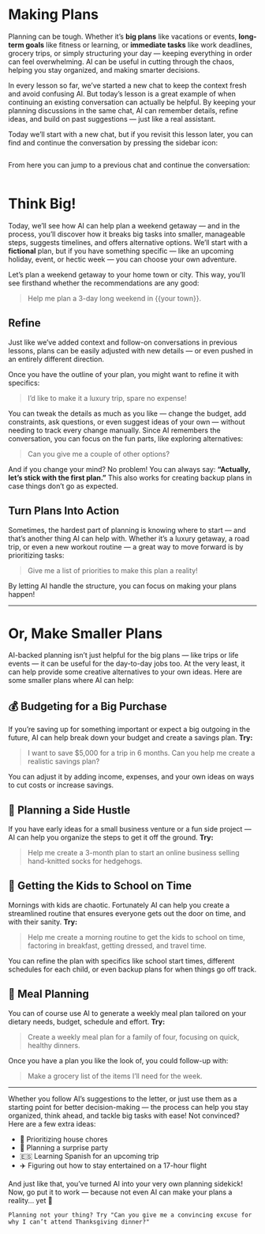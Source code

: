 # Making Plans
Planning can be tough. Whether it’s **big plans** like vacations or events, **long-term goals** like fitness or learning, or **immediate tasks** like work deadlines, grocery trips, or simply structuring your day — keeping everything in order can feel overwhelming. AI can be useful in cutting through the chaos, helping you stay organized, and making smarter decisions.

In every lesson so far, we’ve started a new chat to keep the context fresh and avoid confusing AI. But today’s lesson is a great example of when continuing an existing conversation can actually be helpful. By keeping your planning discussions in the same chat, AI can remember details, refine ideas, and build on past suggestions — just like a real assistant.

Today we’ll start with a new chat, but if you revisit this lesson later, you can find and continue the conversation by pressing the sidebar icon:

<picture>
  <source srcset="./assets/images/side-drawer-location-dark.png" media="(prefers-color-scheme:dark)">
  <img class="lazyload" data-src="./assets/images/side-drawer-location.png" />
</picture>

From here you can jump to a previous chat and continue the conversation:

<picture>
  <source srcset="./assets/images/side-drawer-dark.png" media="(prefers-color-scheme:dark)">
  <img class="lazyload" data-src="./assets/images/side-drawer.png" />
</picture>

# Think Big!
Today, we’ll see how AI can help plan a weekend getaway — and in the process, you’ll discover how it breaks big tasks into smaller, manageable steps, suggests timelines, and offers alternative options. We’ll start with a **fictional** plan, but if you have something specific — like an upcoming holiday, event, or hectic week — you can choose your own adventure.

Let’s plan a weekend getaway to your home town or city. This way, you’ll see firsthand whether the recommendations are any good:

> Help me plan a 3-day long weekend in {{your town}}.

## Refine
Just like we’ve added context and follow-on conversations in previous lessons, plans can be easily adjusted with new details — or even pushed in an entirely different direction.

Once you have the outline of your plan, you might want to refine it with specifics:

> I’d like to make it a luxury trip, spare no expense!

You can tweak the details as much as you like — change the budget, add constraints, ask questions, or even suggest ideas of your own — without needing to track every change manually. Since AI remembers the conversation, you can focus on the fun parts, like exploring alternatives:

> Can you give me a couple of other options?

And if you change your mind? No problem! You can always say: **“Actually, let’s stick with the first plan.”** This also works for creating backup plans in case things don’t go as expected.

## Turn Plans Into Action
Sometimes, the hardest part of planning is knowing where to start — and that’s another thing AI can help with. Whether it’s a luxury getaway, a road trip, or even a new workout routine — a great way to move forward is by prioritizing tasks:

> Give me a list of priorities to make this plan a reality!

By letting AI handle the structure, you can focus on making your plans happen!

---

# Or, Make Smaller Plans
AI-backed planning isn’t just helpful for the big plans — like trips or life events — it can be useful for the day-to-day jobs too. At the very least, it can help provide some creative alternatives to your own ideas. Here are some smaller plans where AI can help:

## 💰 Budgeting for a Big Purchase
If you’re saving up for something important or expect a big outgoing in the future, AI can help break down your budget and create a savings plan. **Try:**

> I want to save $5,000 for a trip in 6 months. Can you help me create a realistic savings plan?

You can adjust it by adding income, expenses, and your own ideas on ways to cut costs or increase savings.

## 🚀 Planning a Side Hustle
If you have early ideas for a small business venture or a fun side project — AI can help you organize the steps to get it off the ground. **Try:**

> Help me create a 3-month plan to start an online business selling hand-knitted socks for hedgehogs.

## 🎒 Getting the Kids to School on Time
Mornings with kids are chaotic. Fortunately AI can help you create a streamlined routine that ensures everyone gets out the door on time, and with their sanity. **Try:**

> Help me create a morning routine to get the kids to school on time, factoring in breakfast, getting dressed, and travel time.

You can refine the plan with specifics like school start times, different schedules for each child, or even backup plans for when things go off track.

## 🌮 Meal Planning
You can of course use AI to generate a weekly meal plan tailored on your dietary needs, budget, schedule and effort. **Try:**

> Create a weekly meal plan for a family of four, focusing on quick, healthy dinners.

Once you have a plan you like the look of, you could follow-up with:

> Make a grocery list of the items I’ll need for the week.

***

Whether you follow AI’s suggestions to the letter, or just use them as a starting point for better decision-making — the process can help you stay organized, think ahead, and tackle big tasks with ease! Not convinced? Here are a few extra ideas:

- 🧺 Prioritizing house chores
- 🎉 Planning a surprise party
- 🇪🇸 Learning Spanish for an upcoming trip
- ✈️ Figuring out how to stay entertained on a 17-hour flight

And just like that, you’ve turned AI into your very own planning sidekick! Now, go put it to work — because not even AI can make your plans a reality... yet 🚀

```
Planning not your thing? Try "Can you give me a convincing excuse for why I can’t attend Thanksgiving dinner?"
```

<!-- Read time: 5 mins -->